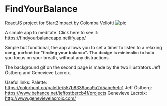 # FindYourBalance
ReactJS project for Start2Impact by Colomba Vellotti
![pic](https://user-images.githubusercontent.com/81517714/160814134-fd043b8d-01f2-4143-8e95-e335b0122936.jpg)

A simple app to  meditate. Click here to see it: https://findyourbalanceapp.netlify.app/


Simple but functional, the app allows you to set a timer to listen to a relaxing song, perfect for "finding your balance".
The design is minimalist to help you focus on your breath, without any distractions.

The background gif on the second page is made by the two illustrators Jeff Östberg and Genevieve Lacroix.

Useful links:
Palette: https://colorhunt.co/palette/557b8339aea9a2d5abe5efc1
Jeff Östberg: https://www.behance.net/jeffostbercb4f/projects
Genevieve Lacroix: http://www.genevievelacroix.com/
